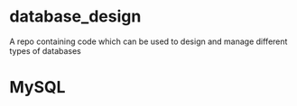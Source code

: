 # database_design
A repo containing code which can be used to design and manage different types of databases

# MySQL



